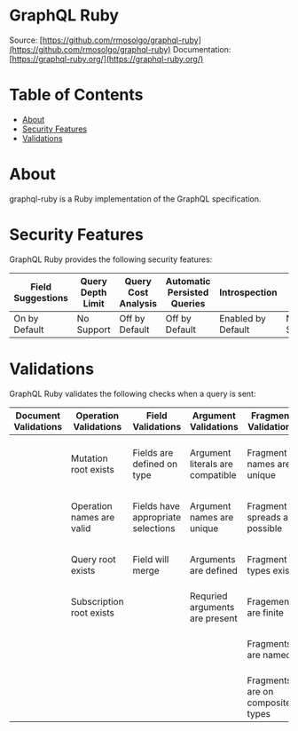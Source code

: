 # GraphQL Ruby

Source: [https://github.com/rmosolgo/graphql-ruby](https://github.com/rmosolgo/graphql-ruby)
Documentation: [https://graphql-ruby.org/](https://graphql-ruby.org/)

# Table of Contents
* [About](#About)
* [Security Features](#Security-Features)
* [Validations](#Validations)

# About
graphql-ruby is a Ruby implementation of the GraphQL specification.

# Security Features
GraphQL Ruby provides the following security features:

| Field Suggestions | Query Depth Limit | Query Cost Analysis | Automatic Persisted Queries | Introspection      | Debug Mode | Batch Requests  |
|-------------------|-------------------|---------------------|-----------------------------|--------------------|------------|-----------------|
| On by Default     | No Support        | Off by Default      | Off by Default              | Enabled by Default | No Support | On by Default   |


# Validations
GraphQL Ruby validates the following checks when a query is sent:

| Document Validations | Operation Validations | Field Validations | Argument Validations | Fragment Validations      | Value/Type Validations | Directive Validations  | Variable Validations | Misc. Validations |
|----------------------|-----------------------|-------------------|----------------------|---------------------------|--------------------------|------------------------|----------------------|-------------------|
| | Mutation root exists | Fields are defined on type | Argument literals are compatible | Fragment names are unique | Input object names are unique | Directives are defined | Variables default values are correctly typed | No definitions are present |
| | Operation names are valid | Fields have appropriate selections | Argument names are unique | Fragment spreads are possible | Required input object attributes are present | Directives are in valid locations | Variable names are unique | |
| | Query root exists | Field will merge | Arguments are defined | Fragment types exist | | Unique directives per location | Variable usages are allowed | |
| | Subscription root exists |  | Requried arguments are present |  Fragements are finite | | | Variables are input types | |
| | | | | Fragments are named | | | Variables are used and defined | |
| | | | | Fragments are on composite types | | | | |
